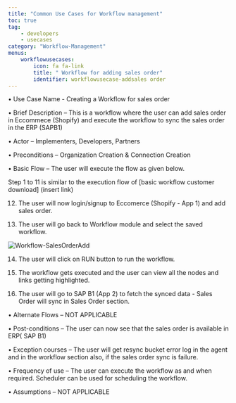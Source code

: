 ```yaml
---
title: "Common Use Cases for Workflow management"
toc: true
tag: 
    - developers
    - usecases
category: "Workflow-Management"           
menus: 
    workflowusecases:
        icon: fa fa-link
        title: " Workflow for adding sales order" 
        identifier: workflowusecase-addsales order
---
```



•	Use Case Name - Creating a Workflow for sales order

•	Brief Description – This is a workflow where the user can add sales order in Eccommece (Shopify) and execute the  workflow to sync the sales order in the ERP (SAPB1) 

•	Actor – Implementers, Developers, Partners  

•	Preconditions – Organization Creation & Connection Creation 

•	Basic Flow – The user will execute the flow as given below.

Step 1 to 11 is similar to the execution flow of [basic workflow customer download] (insert link)

12. The user will now login/signup to Eccomerce (Shopify - App 1) and add sales order.

13. The user will go back to Workflow module and select the saved workflow.

![Workflow-SalesOrderAdd](/staticfiles/root/media/Workflow-SalesOrderAdd.PNG)

14. The user will click on RUN button to run the workflow.

15. The workflow gets executed and the user can view all the nodes and links getting highlighted.

16.  The user will go to SAP B1 (App 2)  to fetch the synced data - Sales Order will sync in Sales Order section. 

•	Alternate Flows – NOT APPLICABLE 

•	Post-conditions – The user can now see that the sales order is  available in ERP( SAP B1)

•	Exception courses –  The user will get resync bucket error log in the agent and in the workflow section also, if the sales order sync is failure.       

•	Frequency of use  – The user can execute the workflow as and when required. Scheduler can be used for scheduling the workflow.

•	Assumptions – NOT APPLICABLE 


